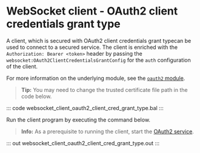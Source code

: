 # WebSocket client - OAuth2 client credentials grant type

A client, which is secured with OAuth2 client credentials grant typecan be used to connect to a secured service. The client is enriched with the `Authorization: Bearer <token>` header by passing the `websocket:OAuth2ClientCredentialsGrantConfig` for the `auth` configuration of the client.

For more information on the underlying module, see the [`oauth2` module](https://lib.ballerina.io/ballerina/oauth2/latest/).

>**Tip:** You may need to change the trusted certificate file path in the code below.

::: code websocket_client_oauth2_client_cred_grant_type.bal :::

Run the client program by executing the command below.

>**Info:** As a prerequisite to running the client, start the [OAuth2 service](/learn/by-example/websocket-service-oauth2/).

::: out websocket_client_oauth2_client_cred_grant_type.out :::